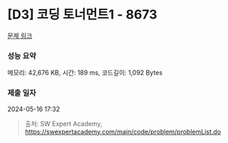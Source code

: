 # [D3] 코딩 토너먼트1 - 8673 

[문제 링크](https://swexpertacademy.com/main/code/problem/problemDetail.do?contestProbId=AW2Jldrqlo4DFASu) 

### 성능 요약

메모리: 42,676 KB, 시간: 189 ms, 코드길이: 1,092 Bytes

### 제출 일자

2024-05-16 17:32



> 출처: SW Expert Academy, https://swexpertacademy.com/main/code/problem/problemList.do